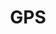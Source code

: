 ---
title: "GPS"
description: "Retrieve your location from the Global Positioning System"
parent: "networking"
---